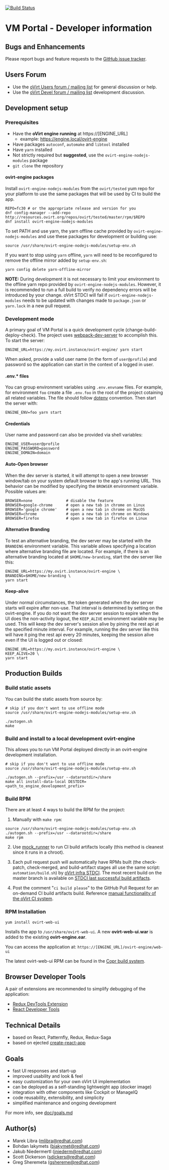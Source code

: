 [![Build Status](https://travis-ci.org/oVirt/ovirt-web-ui.svg?branch=master)](https://travis-ci.org/oVirt/ovirt-web-ui)

# VM Portal - Developer information


## Bugs and Enhancements
Please report bugs and feature requests to the [GitHub issue tracker](https://github.com/oVirt/ovirt-web-ui/issues).


## Users Forum
  - Use the [oVirt Users forum / mailing list](https://lists.ovirt.org/archives/list/users@ovirt.org/) for general discussion or help.
  - Use the [oVirt Devel forum / mailing list](https://lists.ovirt.org/archives/list/devel@ovirt.org/) development discussion.


## Development setup

### Prerequisites
  - Have the **oVirt engine running** at https://[ENGINE_URL]
    - example: https://engine.local/ovirt-engine
  - Have packages `autoconf`, `automake` and `libtool` installed
  - Have `yarn` installed
  - Not strictly required but **suggested**, use the `ovirt-engine-nodejs-modules` package
  - `git clone` the repository


#### ovirt-engine packages
Install `ovirt-engine-nodejs-modules` from the `ovirt/tested` yum repo for your platform
to use the same packages that will be used by CI to build the app.

    REPO=fc30 # or the appropriate release and version for you
    dnf config-manager --add-repo http://resources.ovirt.org/repos/ovirt/tested/master/rpm/$REPO
    dnf install ovirt-engine-nodejs-modules

To set PATH and use yarn, the yarn offline cache provided by `ovirt-engine-nodejs-modules`
and use these packages for development or building use:

    source /usr/share/ovirt-engine-nodejs-modules/setup-env.sh

If you want to stop using `yarn` offline, `yarn` will need to be reconfigured to remove
the offline mirror added by `setup-env.sh`:

    yarn config delete yarn-offline-mirror


**NOTE:** During development it is not necessary to limit your environment to the offline
yarn repo provided by `ovirt-engine-nodejs-modules`.  However, it is recommended to run a
full build to verify no dependency errors will be introduced by your change.  oVirt
STDCI will fail if `ovirt-engine-nodejs-modules` needs to be updated with changes made
to `package.json` or `yarn.lock` in a new pull request.


### Development mode
A primary goal of VM Portal is a quick development cycle (change-build-deploy-check). The
project uses [webpack-dev-server](http://webpack.github.io/docs/webpack-dev-server.html)
to accomplish this. To start the server:

    ENGINE_URL=https://my.ovirt.instance/ovirt-engine/ yarn start

When asked, provide a valid user name (in the form of `user@profile`) and password so
the application can start in the context of a logged in user.

#### .env.* files

You can group environment variables using `.env.envname` files. For example, for environment `foo`
create a file `.env.foo` in the root of the project cotaining all related variables.
The file should follow [dotenv](https://github.com/motdotla/dotenv) convention.
Then start the server with:

    ENGINE_ENV=foo yarn start

#### Credentials
User name and password can also be provided via shell variables:

    ENGINE_USER=user@profile
    ENGINE_PASSWORD=password
    ENGINE_DOMAIN=domain

#### Auto-Open browser
When the dev server is started, it will attempt to open a new browser window/tab on
your system default browser to the app's running URL.  This behavior can be modified
by specifying the `BROWSER` environment variable.  Possible values are:

    BROWSER=none               # disable the feature
    BROWSER=google-chrome      # open a new tab in chrome on Linux
    BROWSER='google chrome'    # open a new tab in chrome on MacOS
    BROWSER=chrome             # open a new tab in chrome on Windows
    BROWSER=firefox            # open a new tab in firefox on Linux

#### Alternative Branding
To test an alternative branding, the dev server may be started with the `BRANDING`
environment variable.  This variable allows specifying a location where alternative
branding file are located.  For example, if there is an alternative branding located
at `$HOME/new-branding`, start the dev server like this:

    ENGINE_URL=https://my.ovirt.instance/ovirt-engine \
    BRANDING=$HOME/new-branding \
    yarn start

#### Keep-alive
Under normal circumstances, the token generated when the dev server starts will
expire after non-use.  That interval is determined by setting on the ovirt-engine.  If
you do not want the dev server session to expire when the UI does the non-activity
logout, the `KEEP_ALIVE` environment variable may be used.  This will keep the dev
server's session alive by pining the rest api at the specified minute interval.  For
example, running the dev server like this will have it ping the rest api every 20 minutes,
keeping the session alive even if the UI is logged out or closed:

    ENGINE_URL=https://my.ovirt.instance/ovirt-engine \
    KEEP_ALIVE=20 \
    yarn start

## Production Builds

### Build static assets
You can build the static assets from source by:

    # skip if you don't want to use offline mode
    source /usr/share/ovirt-engine-nodejs-modules/setup-env.sh

    ./autogen.sh
    make


### Build and install to a local development ovirt-engine
This allows you to run VM Portal deployed directly in an ovirt-engine development installation.

    # skip if you don't want to use offline mode
    source /usr/share/ovirt-engine-nodejs-modules/setup-env.sh

    ./autogen.sh --prefix=/usr --datarootdir=/share
    make all install-data-local DESTDIR=<path_to_engine_development_prefix>


### Build RPM
There are at least 4 ways to build the RPM for the project:
  1. Manually with `make rpm`:

    source /usr/share/ovirt-engine-nodejs-modules/setup-env.sh
    ./autogen.sh --prefix=/usr --datarootdir=/share
    make rpm

  2. Use [mock_runner](https://ovirt-infra-docs.readthedocs.io/en/latest/CI/Using_mock_runner/index.html)
     to run CI build artifacts locally (this method is cleanest since it runs in a chroot).

  3. Each pull request push will automatically have RPMs built (the check-patch,
     check-merged, and build-artifact stages all use the same script: `automation/build.sh`)
     by [oVirt infra STDCI](https://ovirt-infra-docs.readthedocs.io/en/latest/CI/Build_and_test_standards/index.html).
     The most recent build on the master branch is available on
     [STDCI last successful build artifacts](https://jenkins.ovirt.org/job/oVirt_ovirt-web-ui_standard-on-ghpush/lastSuccessfulBuild/artifact/).

  4. Post the comment "`ci build please`" to the GitHub Pull Request for an on-demand
     CI build artifacts build. Reference
     [manual functionality of the oVirt CI system](https://ovirt-infra-docs.readthedocs.io/en/latest/CI/Using_STDCI_with_GitHub/index.html#manual-functionality-of-the-ovirt-ci-system).


### RPM Installation
    yum install ovirt-web-ui

Installs the app to `/usr/share/ovirt-web-ui`. A new **ovirt-web-ui.war** is added to the existing **ovirt-engine.ear**.

You can access the application at: `https://[ENGINE_URL]/ovirt-engine/web-ui`

The latest ovirt-web-ui RPM can be found in the [Copr build system](https://copr.fedorainfracloud.org/coprs/ovirtwebui/ovirt-web-ui/).


## Browser Developer Tools
A pair of extensions are recommended to simplify debugging of the application:
  - [Redux DevTools Extension](http://extension.remotedev.io/)
  - [React Developer Tools](https://github.com/facebook/react-devtools)


## Technical Details
- based on React, Patternfly, Redux, Redux-Saga
- based on ejected [create-react-app](https://facebook.github.io/react/blog/2016/07/22/create-apps-with-no-configuration.html)


## Goals
- fast UI responses and start-up
- improved usability and look & feel
- easy customization for your own oVirt UI implementation
- can be deployed as a self-standing lightweight app (docker image)
- integration with other components like Cockpit or ManageIQ
- code reusability, extensibility, and simplicity
- simplified maintenance and ongoing development

For more info, see [doc/goals.md](https://github.com/oVirt/ovirt-web-ui/blob/master/doc/goals.md)


## Author(s)
- Marek Libra (mlibra@redhat.com)
- Bohdan Iakymets (biakymet@redhat.com)
- Jakub Niedermertl (jniederm@redhat.com)
- Scott Dickerson (sdickers@redhat.com)
- Greg Sheremeta (gshereme@redhat.com)
